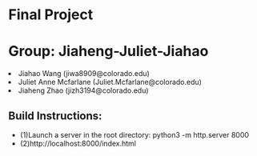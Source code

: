 # Final Project
# Group: Jiaheng-Juliet-Jiahao 

<li>Jiahao Wang (jiwa8909@colorado.edu)</li>
<li>Juliet Anne Mcfarlane (Juliet.Mcfarlane@colorado.edu)</li>
<li>Jiaheng Zhao (jizh3194@colorado.edu)</li>

</ul>

<h2>Build Instructions:</h2>

<ul>
<li>(1)Launch a server in the root directory: python3 -m http.server 8000</li>
  
<li>(2)http://localhost:8000/index.html</li>
</ul>
